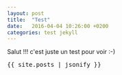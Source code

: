 ```yaml
---
layout: post
title:  "Test"
date:   2016-04-04 10:26:00 +0200
categories: test jekyll
---
```


Salut !!! c'est juste un test pour voir :-)

<pre>{{ site.posts | jsonify }}</pre>
